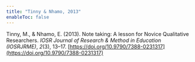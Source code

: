 ```yaml
---
title: "Tinny & Nhamo, 2013"
enableToc: false
---
```


Tinny, M., & Nhamo, E. (2013). Note taking: A lesson for Novice Qualitative Researchers. *IOSR Journal of Research & Method in Education (IOSRJRME)*, *2*(3), 13–17. [https://doi.org/10.9790/7388-0231317](https://doi.org/10.9790/7388-0231317)
